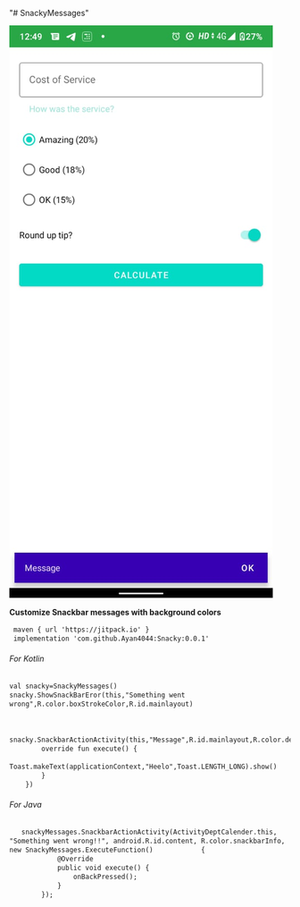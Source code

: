 "# SnackyMessages" 

![Sample UI](https://github.com/Ayan4044/Snacky/blob/master/Snacky.png)

**Customize Snackbar messages with background colors**
     
     maven { url 'https://jitpack.io' }
     implementation 'com.github.Ayan4044:Snacky:0.0.1'

###### For Kotlin

    val snacky=SnackyMessages()
    snacky.ShowSnackBarEror(this,"Something went wrong",R.color.boxStrokeColor,R.id.mainlayout)
   
    
     snacky.SnackbarActionActivity(this,"Message",R.id.mainlayout,R.color.design_default_color_primary_variant,object:SnackyMessages.ExecuteFunction{
            override fun execute() {
               Toast.makeText(applicationContext,"Heelo",Toast.LENGTH_LONG).show()
            }
        })
        
###### For Java
     
       snackyMessages.SnackbarActionActivity(ActivityDeptCalender.this, "Something went wrong!!", android.R.id.content, R.color.snackbarInfo, new SnackyMessages.ExecuteFunction()            {
                @Override
                public void execute() {
                    onBackPressed();
                }
            });

